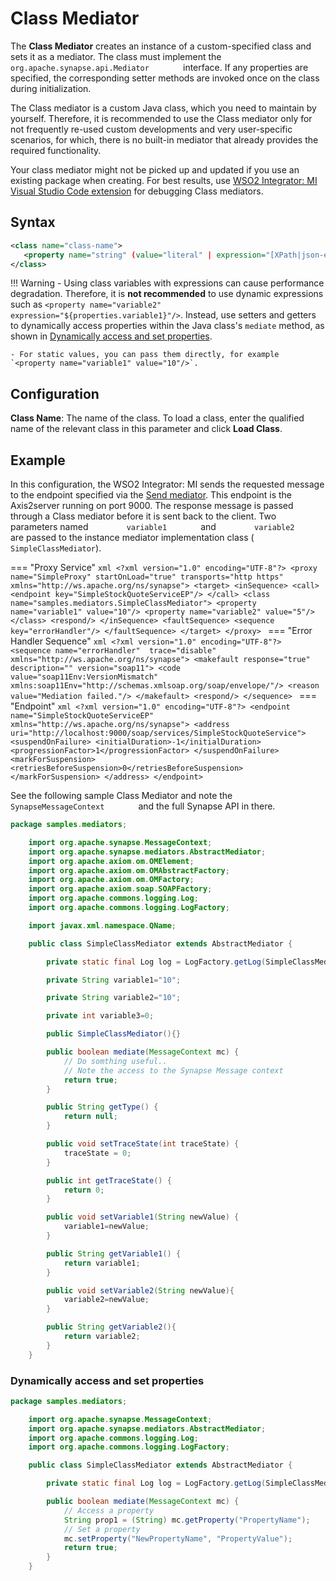 # Class Mediator

The **Class Mediator** creates an instance of a custom-specified class
and sets it as a mediator. The class must implement the
`         org.apache.synapse.api.Mediator        ` interface. If any
properties are specified, the corresponding setter methods are invoked
once on the class during initialization.

The Class mediator is a custom Java class, which you need to maintain by
yourself. Therefore, it is recommended to use the Class mediator only
for not frequently re-used custom developments and very user-specific
scenarios, for which, there is no built-in mediator that already
provides the required functionality.

Your class mediator might not be picked up and updated if you use an existing package when creating. For best results, use [WSO2 Integrator: MI Visual Studio Code extension]({{base_path}}/develop/mi-for-vscode/mi-for-vscode-overview/) for debugging Class mediators.

## Syntax

```xml
<class name="class-name">
   <property name="string" (value="literal" | expression="[XPath|json-eval(JSON Path)]")/>*
</class>
```

!!! Warning
    - Using class variables with expressions can cause performance degradation. Therefore, it is **not recommended** to use dynamic expressions such as `<property name="variable2" expression="${properties.variable1}"/>`. Instead, use setters and getters to dynamically access properties within the Java class's `mediate` method, as shown in [Dynamically access and set properties](#dynamically-access-and-set-properties).

    - For static values, you can pass them directly, for example `<property name="variable1" value="10"/>`.

## Configuration

**Class Name**: The name of the class. To load a class, enter the qualified name of the relevant class in this parameter and click **Load Class**.

## Example

In this configuration, the WSO2 Integrator: MI sends the requested message to the endpoint specified via the [Send mediator]({{base_path}}/reference/mediators/send-mediator). This endpoint is the Axis2server running on port 9000. The response message is passed through a Class mediator before it is sent back to the client. Two parameters named `         variable1        ` and `         variable2        ` are passed to the instance mediator implementation class ( `SimpleClassMediator`).

=== "Proxy Service"
    ```xml
    <?xml version="1.0" encoding="UTF-8"?>
    <proxy name="SimpleProxy" startOnLoad="true" transports="http https" xmlns="http://ws.apache.org/ns/synapse">
        <target>
            <inSequence>
                <call>
                    <endpoint key="SimpleStockQuoteServiceEP"/>
                </call>
                <class name="samples.mediators.SimpleClassMediator">
                    <property name="variable1" value="10"/>
                    <property name="variable2" value="5"/>
                </class>
                <respond/>
            </inSequence>
            <faultSequence>
                <sequence key="errorHandler"/>
            </faultSequence>
        </target>
    </proxy>
    ```
=== "Error Handler Sequence"
    ```xml
    <?xml version="1.0" encoding="UTF-8"?>
    <sequence name="errorHandler"  trace="disable"  xmlns="http://ws.apache.org/ns/synapse">
        <makefault response="true" description="" version="soap11">
            <code value="soap11Env:VersionMismatch" xmlns:soap11Env="http://schemas.xmlsoap.org/soap/envelope/"/>
            <reason value="Mediation failed."/>
        </makefault>
        <respond/>
    </sequence>
    ```
=== "Endpoint"
    ```xml
    <?xml version="1.0" encoding="UTF-8"?>
    <endpoint name="SimpleStockQuoteServiceEP" xmlns="http://ws.apache.org/ns/synapse">
        <address     uri="http://localhost:9000/soap/services/SimpleStockQuoteService">
            <suspendOnFailure>
                <initialDuration>-1</initialDuration>
                <progressionFactor>1</progressionFactor>
            </suspendOnFailure>
            <markForSuspension>
                <retriesBeforeSuspension>0</retriesBeforeSuspension>
            </markForSuspension>
        </address>
    </endpoint>
    ```

See the following sample Class Mediator and note the `         SynapseMessageContext        ` and the full Synapse API in there.

```java
package samples.mediators;

    import org.apache.synapse.MessageContext;
    import org.apache.synapse.mediators.AbstractMediator;
    import org.apache.axiom.om.OMElement;
    import org.apache.axiom.om.OMAbstractFactory;
    import org.apache.axiom.om.OMFactory;
    import org.apache.axiom.soap.SOAPFactory;
    import org.apache.commons.logging.Log;
    import org.apache.commons.logging.LogFactory;

    import javax.xml.namespace.QName;

    public class SimpleClassMediator extends AbstractMediator {

        private static final Log log = LogFactory.getLog(SimpleClassMediator.class);

        private String variable1="10";

        private String variable2="10";

        private int variable3=0;

        public SimpleClassMediator(){}

        public boolean mediate(MessageContext mc) {
            // Do somthing useful..
            // Note the access to the Synapse Message context
            return true;
        }

        public String getType() {
            return null;
        }

        public void setTraceState(int traceState) {
            traceState = 0;
        }

        public int getTraceState() {
            return 0;
        }

        public void setVariable1(String newValue) {
            variable1=newValue;
        }

        public String getVariable1() {
            return variable1;
        }

        public void setVariable2(String newValue){
            variable2=newValue;
        }

        public String getVariable2(){
            return variable2;
        }
    }
```

### Dynamically access and set properties

```java
package samples.mediators;

    import org.apache.synapse.MessageContext;
    import org.apache.synapse.mediators.AbstractMediator;
    import org.apache.commons.logging.Log;
    import org.apache.commons.logging.LogFactory;

    public class SimpleClassMediator extends AbstractMediator {

        private static final Log log = LogFactory.getLog(SimpleClassMediator.class);

        public boolean mediate(MessageContext mc) {
            // Access a property
            String prop1 = (String) mc.getProperty("PropertyName");
            // Set a property
            mc.setProperty("NewPropertyName", "PropertyValue");
            return true;
        }
    }
```